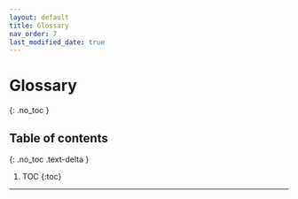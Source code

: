 ```yaml
---
layout: default
title: Glossary
nav_order: 7
last_modified_date: true
---
```


# Glossary
{: .no_toc }

## Table of contents
{: .no_toc .text-delta }

1. TOC
{:toc}

---
